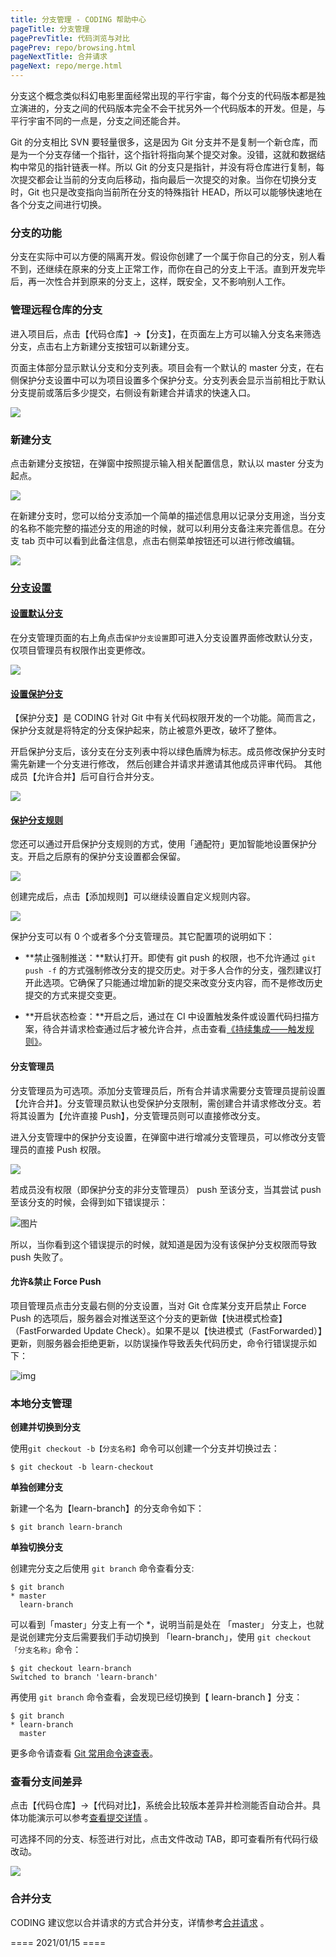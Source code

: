 ```yaml
---
title: 分支管理 - CODING 帮助中心
pageTitle: 分支管理
pagePrevTitle: 代码浏览与对比
pagePrev: repo/browsing.html
pageNextTitle: 合并请求
pageNext: repo/merge.html
---
```


分支这个概念类似科幻电影里面经常出现的平行宇宙，每个分支的代码版本都是独立演进的，分支之间的代码版本完全不会干扰另外一个代码版本的开发。但是，与平行宇宙不同的一点是，分支之间还能合并。

Git 的分支相比 SVN 要轻量很多，这是因为 Git 分支并不是复制一个新仓库，而是为一个分支存储一个指针，这个指针将指向某个提交对象。没错，这就和数据结构中常见的指针链表一样。所以 Git 的分支只是指针，并没有将仓库进行复制，每次提交都会让当前的分支向后移动，指向最后一次提交的对象。当你在切换分支时，Git 也只是改变指向当前所在分支的特殊指针 HEAD，所以可以能够快速地在各个分支之间进行切换。

### 分支的功能

分支在实际中可以方便的隔离开发。假设你创建了一个属于你自己的分支，别人看不到，还继续在原来的分支上正常工作，而你在自己的分支上干活。直到开发完毕后，再一次性合并到原来的分支上，这样，既安全，又不影响别人工作。

### 管理远程仓库的分支

进入项目后，点击【代码仓库】->【分支】，在页面左上方可以输入分支名来筛选分支，点击右上方新建分支按钮可以新建分支。

页面主体部分显示默认分支和分支列表。项目会有一个默认的 master 分支，在右侧保护分支设置中可以为项目设置多个保护分支。分支列表会显示当前相比于默认分支提前或落后多少提交，右侧设有新建合并请求的快速入口。

![](https://help-assets.codehub.cn/enterprise/20200722165628.png)

### 新建分支

点击新建分支按钮，在弹窗中按照提示输入相关配置信息，默认以 master 分支为起点。

![](https://help-assets.codehub.cn/enterprise/20210115153236.png)

在新建分支时，您可以给分支添加一个简单的描述信息用以记录分支用途，当分支的名称不能完整的描述分支的用途的时候，就可以利用分支备注来完善信息。在分支 tab 页中可以看到此备注信息，点击右侧菜单按钮还可以进行修改编辑。

![](https://help-assets.codehub.cn/enterprise/20210115154253.png)

### [分支设置](#branch-settings)

#### [设置默认分支](#default)

在分支管理页面的右上角点击`保护分支设置`即可进入分支设置界面修改默认分支，仅项目管理员有权限作出变更修改。

![](https://help-assets.codehub.cn/enterprise/20200722171005.png)

#### [设置保护分支](#protected-branch)

【保护分支】是 CODING 针对 Git 中有关代码权限开发的一个功能。简而言之，保护分支就是将特定的分支保护起来，防止被意外更改，破坏了整体。

开启保护分支后，该分支在分支列表中将以绿色盾牌为标志。成员修改保护分支时需先新建一个分支进行修改， 然后创建合并请求并邀请其他成员评审代码。 其他成员【允许合并】后可自行合并分支。

![](https://help-assets.codehub.cn/enterprise/20200722171238.png)

#### [保护分支规则](#protected-branch)

您还可以通过开启保护分支规则的方式，使用「通配符」更加智能地设置保护分支。开启之后原有的保护分支设置都会保留。

![](https://help-assets.codehub.cn/enterprise/20210115141515.png)

创建完成后，点击【添加规则】可以继续设置自定义规则内容。

![](https://help-assets.codehub.cn/enterprise/20210115150215.png)

保护分支可以有 0 个或者多个分支管理员。其它配置项的说明如下：

-   **禁止强制推送：**默认打开。即使有 git push 的权限，也不允许通过 `git push -f` 的方式强制修改分支的提交历史。对于多人合作的分支，强烈建议打开此选项。它确保了只能通过增加新的提交来改变分支内容，而不是修改历史提交的方式来提交变更。

-   **开启状态检查：**开启之后，通过在 CI 中设置触发条件或设置代码扫描方案，待合并请求检查通过后才被允许合并，点击查看[《持续集成——触发规则》](/docs/ci/trigger.html)。

#### 分支管理员

分支管理员为可选项。添加分支管理员后，所有合并请求需要分支管理员提前设置【允许合并】。分支管理员默认也受保护分支限制，需创建合并请求修改分支。若将其设置为【允许直接 Push】，分支管理员则可以直接修改分支。

进入分支管理中的保护分支设置，在弹窗中进行增减分支管理员，可以修改分支管理员的直接 Push 权限。

![](https://help-assets.codehub.cn/enterprise/20200722171048.png)

若成员没有权限（即保护分支的非分支管理员） push 至该分支，当其尝试 push 至该分支的时候，会得到如下错误提示：

![图片](https://dn-coding-net-production-pp.codehub.cn/bf94efb5-a604-4bf5-9e8a-fd9837fbef64.png)

所以，当你看到这个错误提示的时候，就知道是因为没有该保护分支权限而导致 push 失败了。

#### 允许&禁止 Force Push

项目管理员点击分支最右侧的分支设置，当对 Git 仓库某分支开启禁止 Force Push 的选项后，服务器会对推送至这个分支的更新做【快进模式检查】（FastForwarded Update Check）。如果不是以【快进模式（FastForwarded）】更新，则服务器会拒绝更新，以防误操作导致丢失代码历史，命令行错误提示如下：

![img](https://dn-coding-net-production-pp.codehub.cn/29f7366d-a114-456c-84e7-b9b21b23dcc8.png)

### 本地分支管理

**创建并切换到分支**

使用`git checkout -b【分支名称】`命令可以创建一个分支并切换过去：

```shell
$ git checkout -b learn-checkout
```

**单独创建分支**

新建一个名为【learn-branch】的分支命令如下：

```shell
$ git branch learn-branch
```

**单独切换分支**

创建完分支之后使用 `git branch` 命令查看分支:

```shell
$ git branch
* master
  learn-branch
```

可以看到「master」分支上有一个 \*，说明当前是处在 「master」 分支上，也就是说创建完分支后需要我们手动切换到 「learn-branch」，使用 `git checkout 「分支名称」`命令：

```shell
$ git checkout learn-branch
Switched to branch 'learn-branch'
```

再使用 `git branch` 命令查看，会发现已经切换到【 learn-branch 】分支：

```shell
$ git branch
* learn-branch
  master
```

更多命令请查看 [Git 常用命令速查表](/docs/repo/git/commands.html#分支与标签)。

### 查看分支间差异

点击【代码仓库】->【代码对比】，系统会比较版本差异并检测能否自动合并。具体功能演示可以参考[查看提交详情](/docs/repo/repository.html#web) 。

可选择不同的分支、标签进行对比，点击文件改动 TAB，即可查看所有代码行级改动。

![](https://help-assets.codehub.cn/enterprise/20200722172503.png)

### 合并分支

CODING 建议您以合并请求的方式合并分支，详情参考[合并请求](/docs/repo/code-review.html#合并请求) 。

==== 2021/01/15 ====
